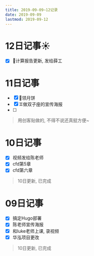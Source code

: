 ```yaml
---
title: 2019-09-09~12记录
date: 2019-09-09
lastmod: 2019-09-12
---
```

# 12日记事:sunny:
- [x] :book:计算报告更新, 发给薛工

# 11日记事
- [x] :cake:领月饼
- [x] :gemini:做双子座的宣传海报
- [ ] 

>用创客贴做的, 不得不说还真挺方便~

# 10日记事
- [x] 视频发给陈老师
- [x] cfd第5章
- [x] cfd第六章

 > 10日更新, 已完成

# 09日记事

- [x] 搞定Hugo部署
- [x] 陈老师宣传海报
- [x] 和luke老师上课, 录视频
- [x] 华泓项目更改

> 10日更新, 已完成

